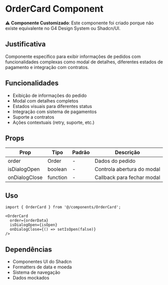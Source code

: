 # OrderCard Component

⚠️ **Componente Customizado**: Este componente foi criado porque não existe equivalente no G4 Design System ou Shadcn/UI.

## Justificativa
Componente específico para exibir informações de pedidos com funcionalidades complexas como modal de detalhes, diferentes estados de pagamento e integração com contratos.

## Funcionalidades
- Exibição de informações do pedido
- Modal com detalhes completos
- Estados visuais para diferentes status
- Integração com sistema de pagamentos
- Suporte a contratos
- Ações contextuais (retry, suporte, etc.)

## Props
| Prop | Tipo | Padrão | Descrição |
|------|------|--------|-----------|
| order | Order | - | Dados do pedido |
| isDialogOpen | boolean | - | Controla abertura do modal |
| onDialogClose | function | - | Callback para fechar modal |

## Uso
```tsx
import { OrderCard } from '@/components/OrderCard';

<OrderCard 
  order={orderData}
  isDialogOpen={isOpen}
  onDialogClose={() => setIsOpen(false)}
/>
```

## Dependências
- Componentes UI do Shadcn
- Formatters de data e moeda
- Sistema de navegação
- Dados mockados